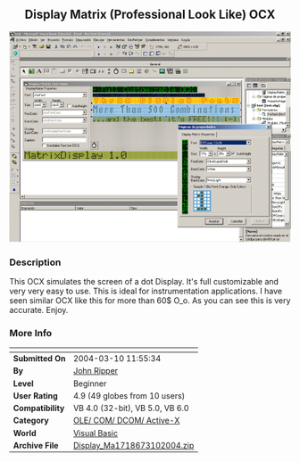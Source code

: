 ﻿<div align="center">

## Display Matrix \(Professional Look Like\) OCX

<img src="PIC200431015836630.gif">
</div>

### Description

This OCX simulates the screen of a dot Display. It's  full customizable and very very easy to use. This is ideal for instrumentation applications. I have seen similar OCX like this for more than 60$ O_o. As you can see this is very accurate. Enjoy.
 
### More Info
 


<span>             |<span>
---                |---
**Submitted On**   |2004-03-10 11:55:34
**By**             |[John Ripper](https://github.com/Planet-Source-Code/PSCIndex/blob/master/ByAuthor/john-ripper.md)
**Level**          |Beginner
**User Rating**    |4.9 (49 globes from 10 users)
**Compatibility**  |VB 4\.0 \(32\-bit\), VB 5\.0, VB 6\.0
**Category**       |[OLE/ COM/ DCOM/ Active\-X](https://github.com/Planet-Source-Code/PSCIndex/blob/master/ByCategory/ole-com-dcom-active-x__1-29.md)
**World**          |[Visual Basic](https://github.com/Planet-Source-Code/PSCIndex/blob/master/ByWorld/visual-basic.md)
**Archive File**   |[Display\_Ma1718673102004\.zip](https://github.com/Planet-Source-Code/john-ripper-display-matrix-professional-look-like-ocx__1-52288/archive/master.zip)








